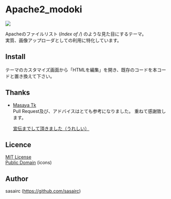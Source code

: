 Apache2_modoki
===
![](http://41.media.tumblr.com/1f5feda233ccb706a403a0de68623d76/tumblr_nk1ty6VNjm1u2jamko1_1280.png)

Apacheのファイルリスト (*Index of /*) のような見た目にするテーマ。	
実質、画像アップローダとしての利用に特化しています。	

## Install
テーマのカスタマイズ画面から「HTMLを編集」を開き、既存のコードを本コードと置き換えて下さい。

## Thanks	
* [Masaya Tk](https://github.com/844196)	
	Pull Request及び、アドバイスはとても参考になりました。
	重ねて感謝致します。	

	[宣伝までして頂きました（うれしい）](http://844196.com/post/102372831044/)

## Licence
[MIT License](http://opensource.org/licenses/mit-license.php)  
[Public Domain](http://www.apache.org/icons/) (icons)

## Author	
sasairc (https://github.com/sasairc)
